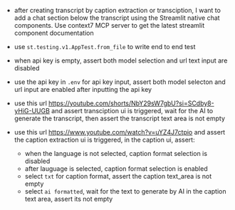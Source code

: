 - after creating transcript by caption extraction or transciption, I want to  add a chat section below the transcript using the Streamlit native chat components. Use context7 MCP server to get the latest streamlit component documentation

- use `st.testing.v1.AppTest.from_file` to write end to end test
- when api key is empty, assert both model selection and url text input are disabled
- use the api key in `.env` for api key input, assert both model selecton and url input are enabled after inputting the api key
- use this url https://youtube.com/shorts/NbY29sW7gbU?si=SCdby8-yHiG-UUGB and assert transciption ui is triggered, wait for the AI to generate the transcript, then assert the transcript text area is not empty
- use this url https://www.youtube.com/watch?v=uYZ4J7ctpio and assert the caption extraction ui is triggered, in the caption ui, assert:
    - when the language is not selected, caption format selection is disabled
    - after lauguage is selected, caption format selection is enabled
    - select `txt` for caption format, assert the caption text_area is not empty
    - select `ai formatted`, wait for the text to generate by AI in the caption text area, assert its not empty
